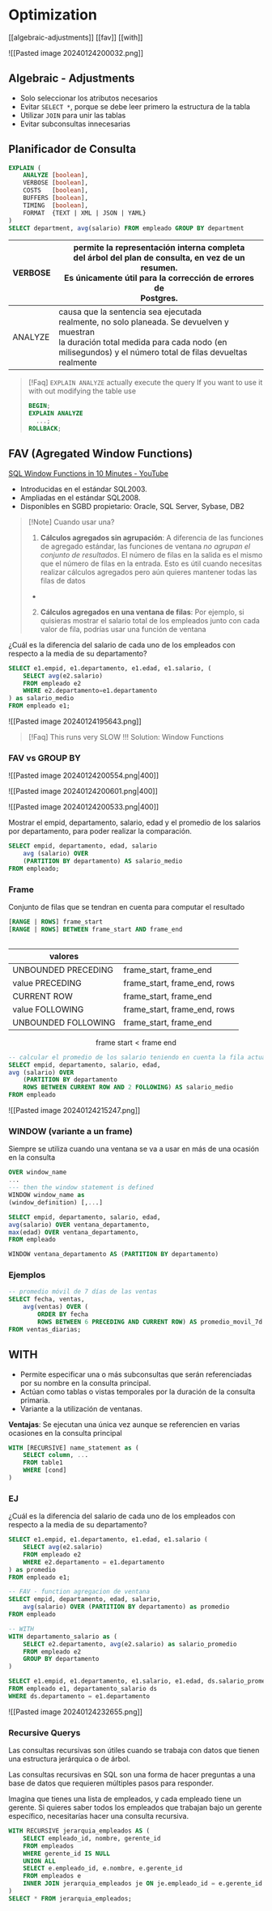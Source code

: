 # Optimization

[[algebraic-adjustments]]
[[fav]]
[[with]]


![[Pasted image 20240124200032.png]]


## Algebraic - Adjustments

- Solo seleccionar los atributos necesarios
- Evitar `SELECT *`, porque se debe leer primero la estructura de la tabla
- Utilizar `JOIN` para unir las tablas
- Evitar subconsultas innecesarias

## Planificador de Consulta

```sql
EXPLAIN (
	ANALYZE [boolean],
	VERBOSE [boolean],
	COSTS   [boolean],
	BUFFERS [boolean],
	TIMING  [boolean],
	FORMAT  {TEXT | XML | JSON | YAML}
)
SELECT department, avg(salario) FROM empleado GROUP BY department
```


| VERBOSE | permite la representación interna completa<br>del árbol del plan de consulta, en vez de un resumen.<br>Es únicamente útil para la corrección de errores de<br>Postgres. |
| --- | --- |
| ANALYZE | causa que la sentencia sea ejecutada<br>realmente, no solo planeada. Se devuelven y muestran<br>la duración total medida para cada nodo (en<br>milisegundos) y el número total de filas devueltas<br>realmente |


> [!Faq] `EXPLAIN ANALYZE` actually execute the query
> If you want to use it with out modifying the table use 
> ```sql
> BEGIN;
> EXPLAIN ANALYZE 
> 	...;
> ROLLBACK;
> ```


## FAV (Agregated Window Functions)

[SQL Window Functions in 10 Minutes - YouTube](https://www.youtube.com/watch?v=y1KCM8vbYe4)

- Introducidas en el estándar SQL2003.
- Ampliadas en el estándar SQL2008.
- Disponibles en SGBD propietario: Oracle, SQL Server, Sybase, DB2


> [!Note] Cuando usar una?
> 1. **Cálculos agregados sin agrupación**: 
> A diferencia de las funciones de agregado estándar, las funciones de ventana *no agrupan el conjunto de resultados*. 
> El número de filas en la salida es el mismo que el número de filas en la entrada. Esto es útil cuando necesitas realizar cálculos agregados pero aún quieres mantener todas las filas de datos
> -
> 2. **Cálculos agregados en una ventana de filas**: 
> Por ejemplo, si quisieras mostrar el salario total de los empleados junto con cada valor de fila, podrías usar una función de ventana


¿Cuál es la diferencia del salario de cada uno de los empleados con respecto a la media de su departamento?

```sql
SELECT e1.empid, e1.departamento, e1.edad, e1.salario, (
	SELECT avg(e2.salario) 
	FROM empleado e2 
	WHERE e2.departamento=e1.departamento 
) as salario_medio 
FROM empleado e1;
```

![[Pasted image 20240124195643.png]]

> [!Faq] This runs very SLOW !!!
> Solution: Window Functions


### FAV vs GROUP BY

![[Pasted image 20240124200554.png|400]]


![[Pasted image 20240124200601.png|400]]



![[Pasted image 20240124200533.png|400]]


Mostrar el empid, departamento, salario, edad y el promedio de los salarios por departamento, para poder realizar la comparación.

```sql
SELECT empid, departamento, edad, salario 
	avg (salario) OVER
	(PARTITION BY departamento) AS salario_medio
FROM empleado;
```

### Frame

Conjunto de filas que se tendran en cuenta para computar el resultado

```sql
[RANGE | ROWS] frame_start
[RANGE | ROWS] BETWEEN frame_start AND frame_end



```

| valores |  |
| ---- | ---- |
| UNBOUNDED PRECEDING | frame_start, frame_end |
| value PRECEDING | frame_start, frame_end, rows |
| CURRENT ROW | frame_start, frame_end |
| value FOLLOWING | frame_start, frame_end, rows |
| UNBOUNDED FOLLOWING | frame_start, frame_end |

$$\text{frame start} < \text{frame end}$$


```sql
-- calcular el promedio de los salario teniendo en cuenta la fila actual mas los salarios de las 2 filas siguientesS
SELECT empid, departamento, salario, edad, 
avg (salario) OVER 
	(PARTITION BY departamento 
	ROWS BETWEEN CURRENT ROW AND 2 FOLLOWING) AS salario_medio 
FROM empleado
```

![[Pasted image 20240124215247.png]]


### WINDOW (variante a un frame)

Siempre se utiliza cuando una ventana se va a usar en más de una ocasión en la consulta

```sql
OVER window_name
...
--- then the window statement is defined
WINDOW window_name as
(window_definition) [,...]
```



```sql
SELECT empid, departamento, salario, edad,
avg(salario) OVER ventana_departamento,
max(edad) OVER ventana_departamento,
FROM empleado

WINDOW ventana_departamento AS (PARTITION BY departamento)
```


### Ejemplos 

```sql
-- promedio móvil de 7 días de las ventas
SELECT fecha, ventas, 
	avg(ventas) OVER (
		ORDER BY fecha 
		ROWS BETWEEN 6 PRECEDING AND CURRENT ROW) AS promedio_movil_7d
FROM ventas_diarias;
```

## WITH

- Permite especificar una o más subconsultas que serán referenciadas por su nombre en la consulta principal. 
- Actúan como tablas o vistas temporales por la duración de la consulta primaria.
- Variante a la utilización de ventanas.

**Ventajas**: Se ejecutan una única vez aunque se referencien en varias ocasiones en la consulta principal

```sql
WITH [RECURSIVE] name_statement as (
	SELECT column, ...
	FROM table1
	WHERE [cond]
)
```


### EJ

¿Cuál es la diferencia del salario de cada uno de los empleados con respecto a la media de su departamento?

```sql
SELECT e1.empid, e1.departamento, e1.edad, e1.salario (
	SELECT avg(e2.salario)
	FROM empleado e2 
	WHERE e2.departamento = e1.departamento
) as promedio
FROM empleado e1;

-- FAV - function agregacion de ventana
SELECT empid, departamento, edad, salario, 
	avg(salario) OVER (PARTITION BY departamento) as promedio
FROM empleado

-- WITH 
WITH departamento_salario as (
	SELECT e2.departamento, avg(e2.salario) as salario_promedio
	FROM empleado e2
	GROUP BY departamento
)

SELECT e1.empid, e1.departamento, e1.salario, e1.edad, ds.salario_promedio
FROM empleado e1, departamento_salario ds
WHERE ds.departamento = e1.departamento
```


![[Pasted image 20240124232655.png]]


### Recursive Querys

Las consultas recursivas son útiles cuando se trabaja con datos que tienen una estructura jerárquica o de árbol. 

Las consultas recursivas en SQL son una forma de hacer preguntas a una base de datos que requieren múltiples pasos para responder. 

Imagina que tienes una lista de empleados, y cada empleado tiene un gerente. Si quieres saber todos los empleados que trabajan bajo un gerente específico, necesitarías hacer una consulta recursiva.


```sql
WITH RECURSIVE jerarquia_empleados AS (
    SELECT empleado_id, nombre, gerente_id
    FROM empleados
    WHERE gerente_id IS NULL
    UNION ALL
    SELECT e.empleado_id, e.nombre, e.gerente_id
    FROM empleados e
    INNER JOIN jerarquia_empleados je ON je.empleado_id = e.gerente_id
)
SELECT * FROM jerarquia_empleados;
```



